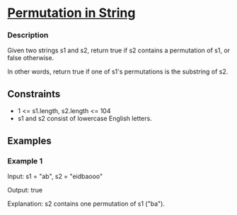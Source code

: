 # [Permutation in String](https://leetcode.com/problems/permutation-in-string/)

### Description

Given two strings s1 and s2, return true if s2 contains a permutation of s1, or false otherwise.

In other words, return true if one of s1's permutations is the substring of s2.



## Constraints

- 1 <= s1.length, s2.length <= 104
- s1 and s2 consist of lowercase English letters.

## Examples

### Example 1
Input: s1 = "ab", s2 = "eidbaooo"

Output: true

Explanation: s2 contains one permutation of s1 ("ba").
